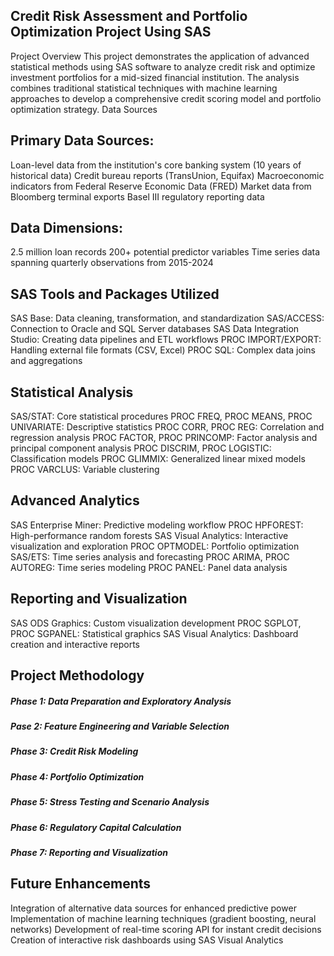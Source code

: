 ## Credit Risk Assessment and Portfolio Optimization Project Using SAS
Project Overview
This project demonstrates the application of advanced statistical methods using SAS software to analyze credit risk and optimize investment portfolios for a mid-sized financial institution. The analysis combines traditional statistical techniques with machine learning approaches to develop a comprehensive credit scoring model and portfolio optimization strategy.
Data Sources

## Primary Data Sources:
Loan-level data from the institution's core banking system (10 years of historical data)
Credit bureau reports (TransUnion, Equifax)
Macroeconomic indicators from Federal Reserve Economic Data (FRED)
Market data from Bloomberg terminal exports
Basel III regulatory reporting data

## Data Dimensions:
2.5 million loan records
200+ potential predictor variables
Time series data spanning quarterly observations from 2015-2024

## SAS Tools and Packages Utilized
SAS Base: Data cleaning, transformation, and standardization
SAS/ACCESS: Connection to Oracle and SQL Server databases
SAS Data Integration Studio: Creating data pipelines and ETL workflows
PROC IMPORT/EXPORT: Handling external file formats (CSV, Excel)
PROC SQL: Complex data joins and aggregations

## Statistical Analysis
SAS/STAT: Core statistical procedures
PROC FREQ, PROC MEANS, PROC UNIVARIATE: Descriptive statistics
PROC CORR, PROC REG: Correlation and regression analysis
PROC FACTOR, PROC PRINCOMP: Factor analysis and principal component analysis
PROC DISCRIM, PROC LOGISTIC: Classification models
PROC GLIMMIX: Generalized linear mixed models
PROC VARCLUS: Variable clustering

## Advanced Analytics
SAS Enterprise Miner: Predictive modeling workflow
PROC HPFOREST: High-performance random forests
SAS Visual Analytics: Interactive visualization and exploration
PROC OPTMODEL: Portfolio optimization
SAS/ETS: Time series analysis and forecasting
PROC ARIMA, PROC AUTOREG: Time series modeling
PROC PANEL: Panel data analysis

## Reporting and Visualization
SAS ODS Graphics: Custom visualization development
PROC SGPLOT, PROC SGPANEL: Statistical graphics
SAS Visual Analytics: Dashboard creation and interactive reports


## Project Methodology
##### Phase 1: Data Preparation and Exploratory Analysis
##### Pase 2: Feature Engineering and Variable Selection
##### Phase 3: Credit Risk Modeling
##### Phase 4: Portfolio Optimization
##### Phase 5: Stress Testing and Scenario Analysis
##### Phase 6: Regulatory Capital Calculation
##### Phase 7: Reporting and Visualization

## Future Enhancements
Integration of alternative data sources for enhanced predictive power
Implementation of machine learning techniques (gradient boosting, neural networks)
Development of real-time scoring API for instant credit decisions
Creation of interactive risk dashboards using SAS Visual Analytics
